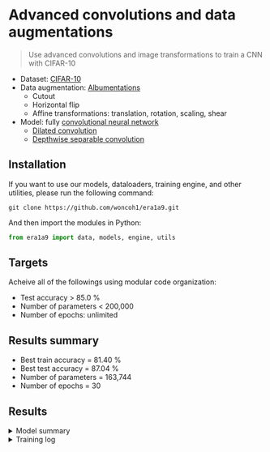 # Advanced convolutions and data augmentations
> Use advanced convolutions and image transformations to train a CNN with CIFAR-10
- Dataset: [CIFAR-10](https://paperswithcode.com/dataset/cifar-10)
- Data augmentation: [Albumentations](https://albumentations.ai/)
  - Cutout
  - Horizontal flip
  - Affine transformations: translation, rotation, scaling, shear
- Model: fully [convolutional neural network](https://stanford.edu/~shervine/teaching/cs-230/cheatsheet-convolutional-neural-networks)
  - [Dilated convolution](https://github.com/vdumoulin/conv_arithmetic/raw/master/gif/dilation.gif)
  - [Depthwise separable convolution](https://animatedai.github.io/media/depthwise-separable-convolution-animation-3x3-kernel.gif)

## Installation
If you want to use our models, dataloaders, training engine, and other utilities, please run the following command:
```console
git clone https://github.com/woncoh1/era1a9.git
```
And then import the modules in Python:
```python
from era1a9 import data, models, engine, utils
```

## Targets
Acheive all of the followings using modular code organization:
- Test accuracy > 85.0 %
- Number of parameters < 200,000
- Number of epochs: unlimited

## Results summary
- Best train accuracy = 81.40 %
- Best test accuracy = 87.04 %
- Number of parameters = 163,744
- Number of epochs = 30

## Results
<details>
<summary>Model summary</summary>
<pre>
==========================================================================================
Layer (type (var_name))                  Output Shape              Param #
==========================================================================================
Net (Net)                                [128, 10]                 --
├─Sequential (conv0)                     [128, 16, 32, 32]         --
│    └─Conv2d (0)                        [128, 16, 32, 32]         432
│    └─BatchNorm2d (1)                   [128, 16, 32, 32]         32
│    └─Dropout2d (2)                     [128, 16, 32, 32]         --
│    └─ReLU (3)                          [128, 16, 32, 32]         --
├─SkipBlock (conv1)                      [128, 32, 32, 32]         --
│    └─Sequential (conv1)                [128, 16, 32, 32]         --
│    │    └─Conv2d (0)                   [128, 16, 32, 32]         2,304
│    │    └─BatchNorm2d (1)              [128, 16, 32, 32]         32
│    │    └─Dropout2d (2)                [128, 16, 32, 32]         --
│    │    └─ReLU (3)                     [128, 16, 32, 32]         --
│    └─Sequential (conv2)                [128, 32, 32, 32]         --
│    │    └─Conv2d (0)                   [128, 16, 32, 32]         144
│    │    └─BatchNorm2d (1)              [128, 16, 32, 32]         32
│    │    └─Dropout2d (2)                [128, 16, 32, 32]         --
│    │    └─ReLU (3)                     [128, 16, 32, 32]         --
│    │    └─Conv2d (4)                   [128, 32, 32, 32]         512
│    │    └─BatchNorm2d (5)              [128, 32, 32, 32]         64
│    │    └─Dropout2d (6)                [128, 32, 32, 32]         --
│    │    └─ReLU (7)                     [128, 32, 32, 32]         --
│    └─Conv2d (conv3)                    [128, 32, 32, 32]         9,216
│    └─BatchNorm2d (norm3)               [128, 32, 32, 32]         64
│    └─Dropout2d (drop3)                 [128, 32, 32, 32]         --
│    └─Conv2d (downsampler)              [128, 32, 32, 32]         512
├─SkipBlock (conv2)                      [128, 32, 32, 32]         --
│    └─Sequential (conv1)                [128, 32, 32, 32]         --
│    │    └─Conv2d (0)                   [128, 32, 32, 32]         9,216
│    │    └─BatchNorm2d (1)              [128, 32, 32, 32]         64
│    │    └─Dropout2d (2)                [128, 32, 32, 32]         --
│    │    └─ReLU (3)                     [128, 32, 32, 32]         --
│    └─Sequential (conv2)                [128, 32, 32, 32]         --
│    │    └─Conv2d (0)                   [128, 32, 32, 32]         288
│    │    └─BatchNorm2d (1)              [128, 32, 32, 32]         64
│    │    └─Dropout2d (2)                [128, 32, 32, 32]         --
│    │    └─ReLU (3)                     [128, 32, 32, 32]         --
│    │    └─Conv2d (4)                   [128, 32, 32, 32]         1,024
│    │    └─BatchNorm2d (5)              [128, 32, 32, 32]         64
│    │    └─Dropout2d (6)                [128, 32, 32, 32]         --
│    │    └─ReLU (7)                     [128, 32, 32, 32]         --
│    └─Conv2d (conv3)                    [128, 32, 32, 32]         9,216
│    └─BatchNorm2d (norm3)               [128, 32, 32, 32]         64
│    └─Dropout2d (drop3)                 [128, 32, 32, 32]         --
├─SkipBlock (conv3)                      [128, 64, 32, 32]         --
│    └─Sequential (conv1)                [128, 32, 32, 32]         --
│    │    └─Conv2d (0)                   [128, 32, 32, 32]         9,216
│    │    └─BatchNorm2d (1)              [128, 32, 32, 32]         64
│    │    └─Dropout2d (2)                [128, 32, 32, 32]         --
│    │    └─ReLU (3)                     [128, 32, 32, 32]         --
│    └─Sequential (conv2)                [128, 64, 32, 32]         --
│    │    └─Conv2d (0)                   [128, 32, 32, 32]         288
│    │    └─BatchNorm2d (1)              [128, 32, 32, 32]         64
│    │    └─Dropout2d (2)                [128, 32, 32, 32]         --
│    │    └─ReLU (3)                     [128, 32, 32, 32]         --
│    │    └─Conv2d (4)                   [128, 64, 32, 32]         2,048
│    │    └─BatchNorm2d (5)              [128, 64, 32, 32]         128
│    │    └─Dropout2d (6)                [128, 64, 32, 32]         --
│    │    └─ReLU (7)                     [128, 64, 32, 32]         --
│    └─Conv2d (conv3)                    [128, 64, 32, 32]         36,864
│    └─BatchNorm2d (norm3)               [128, 64, 32, 32]         128
│    └─Dropout2d (drop3)                 [128, 64, 32, 32]         --
│    └─Conv2d (downsampler)              [128, 64, 32, 32]         2,048
├─SkipBlock (conv4)                      [128, 64, 32, 32]         --
│    └─Sequential (conv1)                [128, 64, 32, 32]         --
│    │    └─Conv2d (0)                   [128, 64, 32, 32]         36,864
│    │    └─BatchNorm2d (1)              [128, 64, 32, 32]         128
│    │    └─Dropout2d (2)                [128, 64, 32, 32]         --
│    │    └─ReLU (3)                     [128, 64, 32, 32]         --
│    └─Sequential (conv2)                [128, 64, 32, 32]         --
│    │    └─Conv2d (0)                   [128, 64, 32, 32]         576
│    │    └─BatchNorm2d (1)              [128, 64, 32, 32]         128
│    │    └─Dropout2d (2)                [128, 64, 32, 32]         --
│    │    └─ReLU (3)                     [128, 64, 32, 32]         --
│    │    └─Conv2d (4)                   [128, 64, 32, 32]         4,096
│    │    └─BatchNorm2d (5)              [128, 64, 32, 32]         128
│    │    └─Dropout2d (6)                [128, 64, 32, 32]         --
│    │    └─ReLU (7)                     [128, 64, 32, 32]         --
│    └─Conv2d (conv3)                    [128, 64, 32, 32]         36,864
│    └─BatchNorm2d (norm3)               [128, 64, 32, 32]         128
│    └─Dropout2d (drop3)                 [128, 64, 32, 32]         --
├─Sequential (trans)                     [128, 10]                 --
│    └─AdaptiveAvgPool2d (0)             [128, 64, 1, 1]           --
│    └─Conv2d (1)                        [128, 10, 1, 1]           640
│    └─Flatten (2)                       [128, 10]                 --
│    └─LogSoftmax (3)                    [128, 10]                 --
==========================================================================================
Total params: 163,744
Trainable params: 163,744
Non-trainable params: 0
Total mult-adds (G): 21.20
==========================================================================================
Input size (MB): 1.57
Forward/backward pass size (MB): 1543.51
Params size (MB): 0.65
Estimated Total Size (MB): 1545.74
==========================================================================================
</pre>
</details>

<details>
<summary>Training log</summary>
<pre>
  0%|          | 0/391 [00:00<?, ?it/s]
Train: Loss = 0.01350, Accuracy = 35.72%, Epoch = 1
Test : Loss = 0.01174, Accuracy = 45.37%

  0%|          | 0/391 [00:00<?, ?it/s]
Train: Loss = 0.01150, Accuracy = 46.42%, Epoch = 2
Test : Loss = 0.01023, Accuracy = 51.40%

  0%|          | 0/391 [00:00<?, ?it/s]
Train: Loss = 0.01044, Accuracy = 52.20%, Epoch = 3
Test : Loss = 0.01385, Accuracy = 48.17%

  0%|          | 0/391 [00:00<?, ?it/s]
Train: Loss = 0.00973, Accuracy = 55.58%, Epoch = 4
Test : Loss = 0.00887, Accuracy = 61.17%

  0%|          | 0/391 [00:00<?, ?it/s]
Train: Loss = 0.00921, Accuracy = 57.99%, Epoch = 5
Test : Loss = 0.00803, Accuracy = 64.68%

  0%|          | 0/391 [00:00<?, ?it/s]
Train: Loss = 0.00873, Accuracy = 60.63%, Epoch = 6
Test : Loss = 0.01046, Accuracy = 56.59%

  0%|          | 0/391 [00:00<?, ?it/s]
Train: Loss = 0.00829, Accuracy = 62.47%, Epoch = 7
Test : Loss = 0.00764, Accuracy = 67.90%

  0%|          | 0/391 [00:00<?, ?it/s]
Train: Loss = 0.00792, Accuracy = 64.48%, Epoch = 8
Test : Loss = 0.00721, Accuracy = 69.30%

  0%|          | 0/391 [00:00<?, ?it/s]
Train: Loss = 0.00762, Accuracy = 65.65%, Epoch = 9
Test : Loss = 0.00894, Accuracy = 60.94%

  0%|          | 0/391 [00:00<?, ?it/s]
Train: Loss = 0.00738, Accuracy = 67.25%, Epoch = 10
Test : Loss = 0.00790, Accuracy = 66.51%

  0%|          | 0/391 [00:00<?, ?it/s]
Train: Loss = 0.00712, Accuracy = 68.06%, Epoch = 11
Test : Loss = 0.00647, Accuracy = 73.85%

  0%|          | 0/391 [00:00<?, ?it/s]
Train: Loss = 0.00686, Accuracy = 69.37%, Epoch = 12
Test : Loss = 0.00753, Accuracy = 68.70%

  0%|          | 0/391 [00:00<?, ?it/s]
Train: Loss = 0.00669, Accuracy = 70.09%, Epoch = 13
Test : Loss = 0.00636, Accuracy = 73.25%

  0%|          | 0/391 [00:00<?, ?it/s]
Train: Loss = 0.00655, Accuracy = 70.74%, Epoch = 14
Test : Loss = 0.00623, Accuracy = 73.89%

  0%|          | 0/391 [00:00<?, ?it/s]
Train: Loss = 0.00633, Accuracy = 71.67%, Epoch = 15
Test : Loss = 0.00585, Accuracy = 75.73%

  0%|          | 0/391 [00:00<?, ?it/s]
Train: Loss = 0.00619, Accuracy = 72.29%, Epoch = 16
Test : Loss = 0.00528, Accuracy = 77.83%

  0%|          | 0/391 [00:00<?, ?it/s]
Train: Loss = 0.00606, Accuracy = 72.90%, Epoch = 17
Test : Loss = 0.00698, Accuracy = 72.92%

  0%|          | 0/391 [00:00<?, ?it/s]
Train: Loss = 0.00589, Accuracy = 73.82%, Epoch = 18
Test : Loss = 0.00472, Accuracy = 79.30%

  0%|          | 0/391 [00:00<?, ?it/s]
Train: Loss = 0.00574, Accuracy = 74.43%, Epoch = 19
Test : Loss = 0.00452, Accuracy = 81.06%

  0%|          | 0/391 [00:00<?, ?it/s]
Train: Loss = 0.00557, Accuracy = 75.14%, Epoch = 20
Test : Loss = 0.00453, Accuracy = 81.34%

  0%|          | 0/391 [00:00<?, ?it/s]
Train: Loss = 0.00542, Accuracy = 75.88%, Epoch = 21
Test : Loss = 0.00452, Accuracy = 80.78%

  0%|          | 0/391 [00:00<?, ?it/s]
Train: Loss = 0.00530, Accuracy = 76.44%, Epoch = 22
Test : Loss = 0.00446, Accuracy = 81.28%

  0%|          | 0/391 [00:00<?, ?it/s]
Train: Loss = 0.00511, Accuracy = 77.25%, Epoch = 23
Test : Loss = 0.00443, Accuracy = 82.20%

  0%|          | 0/391 [00:00<?, ?it/s]
Train: Loss = 0.00498, Accuracy = 77.85%, Epoch = 24
Test : Loss = 0.00371, Accuracy = 84.43%

  0%|          | 0/391 [00:00<?, ?it/s]
Train: Loss = 0.00481, Accuracy = 78.45%, Epoch = 25
Test : Loss = 0.00369, Accuracy = 84.55%

  0%|          | 0/391 [00:00<?, ?it/s]
Train: Loss = 0.00463, Accuracy = 79.50%, Epoch = 26
Test : Loss = 0.00337, Accuracy = 85.45%

  0%|          | 0/391 [00:00<?, ?it/s]
Train: Loss = 0.00444, Accuracy = 80.27%, Epoch = 27
Test : Loss = 0.00334, Accuracy = 86.01%

  0%|          | 0/391 [00:00<?, ?it/s]
Train: Loss = 0.00432, Accuracy = 80.64%, Epoch = 28
Test : Loss = 0.00315, Accuracy = 86.50%

  0%|          | 0/391 [00:00<?, ?it/s]
Train: Loss = 0.00420, Accuracy = 81.35%, Epoch = 29
Test : Loss = 0.00314, Accuracy = 86.83%

  0%|          | 0/391 [00:00<?, ?it/s]
Train: Loss = 0.00418, Accuracy = 81.40%, Epoch = 30
Test : Loss = 0.00309, Accuracy = 87.04%
</pre>
</details>
